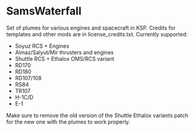 # SamsWaterfall

Set of plumes for various engines and spacecraft in KSP. Credits for templates and other mods are in license_credits.txt.
Currently supported:
- Soyuz RCS + Engines
- Almaz/Salyut/Mir thrusters and engines
- Shuttle RCS + Ethalox OMS/RCS variant
- RD170
- RD180
- RD107/108
- RS84
- TR107
- H-1C/D
- E-1

Make sure to remove the old version of the Shuttle Ethalox variants patch for the new one with the plumes to work properly.
